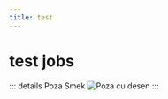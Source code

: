 ```yaml
---
title: test
---
```


# test jobs

::: details Poza Smek
![Poza cu desen](https://i.imgur.com/4VJv7kv.jpeg)
:::